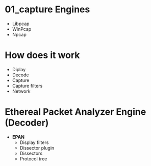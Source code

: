 # 01_capture Engines

- Libpcap
- WinPcap
- Npcap

# How does it work

- Diplay
- Decode
- Capture
- Capture filters
- Network

# Ethereal Packet Analyzer Engine (Decoder)

- **EPAN**
  - Display filters
  - Dissector plugin
  - Dissectors
  - Protocol tree
